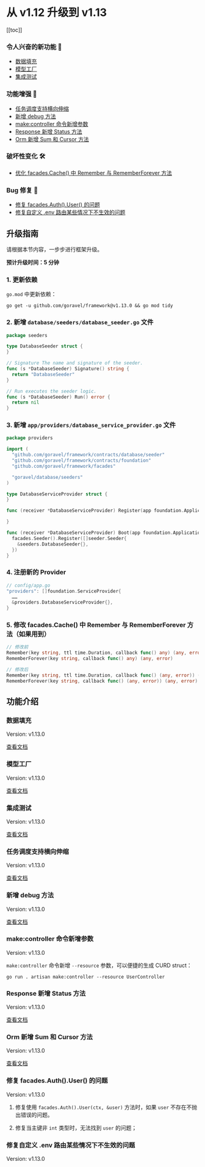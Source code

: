 # 从 v1.12 升级到 v1.13

[[toc]]

### 令人兴奋的新功能 🎉

- [数据填充](#数据填充)
- [模型工厂](#模型工厂)
- [集成测试](#集成测试)

### 功能增强 🚀

- [任务调度支持横向伸缩](#任务调度支持横向伸缩)
- [新增 debug 方法](#新增-debug-方法)
- [make:controller 命令新增参数](#make-controller-命令新增参数)
- [Response 新增 Status 方法](#response-新增-status-方法)
- [Orm 新增 Sum 和 Cursor 方法](#orm-新增-sum-和-cursor-方法)

### 破坏性变化 🛠

- [优化 facades.Cache() 中 Remember 与 RememberForever 方法](#5--修改-facades-cache-中-remember-与-rememberforever-方法（如果用到）)

### Bug 修复 🐛

- [修复 facades.Auth().User() 的问题](#修复-facades-auth-user-的问题)
- [修复自定义 .env 路由某些情况下不生效的问题](#修复自定义-env-路由某些情况下不生效的问题)

## 升级指南

请根据本节内容，一步步进行框架升级。

**预计升级时间：5 分钟**

### 1. 更新依赖

`go.mod` 中更新依赖：

```
go get -u github.com/goravel/framework@v1.13.0 && go mod tidy
```

### 2. 新增 `database/seeders/database_seeder.go` 文件

```go
package seeders

type DatabaseSeeder struct {
}

// Signature The name and signature of the seeder.
func (s *DatabaseSeeder) Signature() string {
  return "DatabaseSeeder"
}

// Run executes the seeder logic.
func (s *DatabaseSeeder) Run() error {
  return nil
}
```

### 3. 新增 `app/providers/database_service_provider.go` 文件

```go
package providers

import (
  "github.com/goravel/framework/contracts/database/seeder"
  "github.com/goravel/framework/contracts/foundation"
  "github.com/goravel/framework/facades"

  "goravel/database/seeders"
)

type DatabaseServiceProvider struct {
}

func (receiver *DatabaseServiceProvider) Register(app foundation.Application) {

}

func (receiver *DatabaseServiceProvider) Boot(app foundation.Application) {
  facades.Seeder().Register([]seeder.Seeder{
    &seeders.DatabaseSeeder{},
  })
}
```

### 4. 注册新的 Provider

```go
// config/app.go
"providers": []foundation.ServiceProvider{
  ……
  &providers.DatabaseServiceProvider{},
}
```

### 5. 修改 facades.Cache() 中 Remember 与 RememberForever 方法（如果用到）

```go
// 修改前
Remember(key string, ttl time.Duration, callback func() any) (any, error)
RememberForever(key string, callback func() any) (any, error)

// 修改后
Remember(key string, ttl time.Duration, callback func() (any, error)) (any, error)
RememberForever(key string, callback func() (any, error)) (any, error)
```

## 功能介绍

### 数据填充

Version: v1.13.0

[查看文档](../orm/seeding.md)

### 模型工厂

Version: v1.13.0

[查看文档](../orm/factories.md)

### 集成测试

Version: v1.13.0

[查看文档](../testing/getting-started.md)

### 任务调度支持横向伸缩

Version: v1.13.0

[查看文档](../digging-deeper/task-scheduling.md#任务只运行在一台服务器上)

### 新增 debug 方法

Version: v1.13.0

[查看文档](../digging-deeper/helpers.md#debug)

### make:controller 命令新增参数

Version: v1.13.0

`make:controller` 命令新增 `--resource` 参数，可以便捷的生成 CURD struct：

```
go run . artisan make:controller --resource UserController
```

### Response 新增 Status 方法

Version: v1.13.0

[查看文档](../the-basics/response.md#自定义-code)

### Orm 新增 Sum 和 Cursor 方法

Version: v1.13.0

[查看文档](../orm/getting-started.md#facadesormquery--facadesormtransaction-可用方法)

### 修复 facades.Auth().User() 的问题

Version: v1.13.0

1. 修复使用 `facades.Auth().User(ctx, &user)` 方法时，如果 `user` 不存在不抛出错误的问题。

2. 修复当主键非 `int` 类型时，无法找到 `user` 的问题；

### 修复自定义 .env 路由某些情况下不生效的问题

Version: v1.13.0

